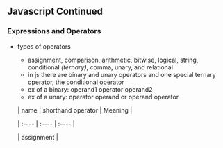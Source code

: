 ## Javascript Continued

### Expressions and Operators

- types of operators

   -  assignment, comparison, arithmetic, bitwise, logical, string, conditional *(ternary)*, comma, unary, and relational
   - in js there are binary and unary operators and one special ternary operator, the conditional operator
    - ex of a binary: operand1 operator operand2
    - ex of a unary: operator operand or operand operator

   
     | name |    shorthand operator | Meaning |

     | :---- | :---- | :---- |

     | assignment | 


